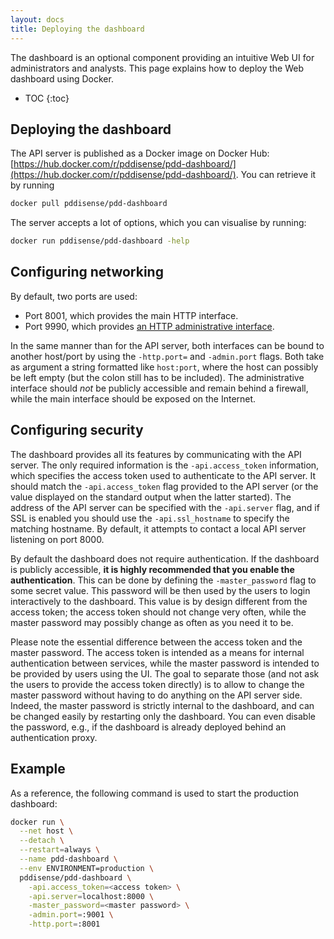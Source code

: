 ```yaml
---
layout: docs
title: Deploying the dashboard
---
```


The dashboard is an optional component providing an intuitive Web UI for administrators and analysts.
This page explains how to deploy the Web dashboard using Docker.

* TOC
{:toc}

## Deploying the dashboard

The API server is published as a Docker image on Docker Hub: [https://hub.docker.com/r/pddisense/pdd-dashboard/](https://hub.docker.com/r/pddisense/pdd-dashboard/).
You can retrieve it by running
```bash
docker pull pddisense/pdd-dashboard
```

The server accepts a lot of options, which you can visualise by running:
```bash
docker run pddisense/pdd-dashboard -help
```

## Configuring networking
By default, two ports are used:

  * Port 8001, which provides the main HTTP interface.
  * Port 9990, which provides [an HTTP administrative interface](https://twitter.github.io/twitter-server/Admin.html).

In the same manner than for the API server, both interfaces can be bound to another host/port by using the `-http.port=` and `-admin.port` flags.
Both take as argument a string formatted like `host:port`, where the host can possibly be left empty (but the colon still has to be included).
The administrative interface should *not* be publicly accessible and remain behind a firewall, while the main interface should be exposed on the Internet.

## Configuring security
The dashboard provides all its features by communicating with the API server.
The only required information is the `-api.access_token` information, which specifies the access token used to authenticate to the API server.
It should match the `-api.access_token` flag provided to the API server (or the value displayed on the standard output when the latter started).
The address of the API server can be specified with the `-api.server` flag, and if SSL is enabled you should use the `-api.ssl_hostname` to specify the matching hostname.
By default, it attempts to contact a local API server listening on port 8000.

By default the dashboard does not require authentication.
If the dashboard is publicly accessible, **it is highly recommended that you enable the authentication**.
This can be done by defining the `-master_password` flag to some secret value.
This password will be then used by the users to login interactively to the dashboard.
This value is by design different from the access token; the access token should not change very often, while the master password may possibly change as often as you need it to be.

Please note the essential difference between the access token and the master password.
The access token is intended as a means for internal authentication between services, while the master password is intended to be provided by users using the UI.
The goal to separate those (and not ask the users to provide the access token directly) is to allow to change the master password without having to do anything on the API server side.
Indeed, the master password is strictly internal to the dashboard, and can be changed easily by restarting only the dashboard.
You can even disable the password, e.g., if the dashboard is already deployed behind an authentication proxy.

## Example
As a reference, the following command is used to start the production dashboard:

```bash
docker run \
  --net host \
  --detach \
  --restart=always \
  --name pdd-dashboard \
  --env ENVIRONMENT=production \
  pddisense/pdd-dashboard \
    -api.access_token=<access token> \
    -api.server=localhost:8000 \
    -master_password=<master password> \
    -admin.port=:9001 \
    -http.port=:8001
```

